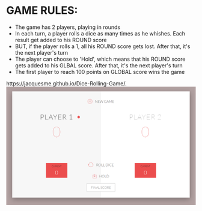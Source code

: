 <h1>GAME RULES:</h1>
<ul>
<li>The game has 2 players, playing in rounds</li>
<li>In each turn, a player rolls a dice as many times as he whishes. Each result get added to his ROUND score</li>
<li>BUT, if the player rolls a 1, all his ROUND score gets lost. After that, it's the next player's turn</li>
<li>The player can choose to 'Hold', which means that his ROUND score gets added to his GLBAL score. After that, it's the next player's turn</li>
<li>The first player to reach 100 points on GLOBAL score wins the game</li>
</ul>
https://jacquesme.github.io/Dice-Rolling-Game/.

<img src='assets/image/Capture.PNG'>
